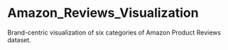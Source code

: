 # Amazon_Reviews_Visualization
Brand-centric visualization of six categories of Amazon Product Reviews dataset. 

